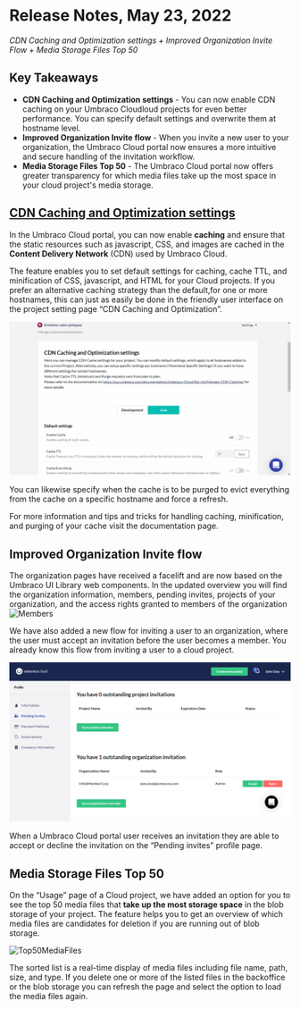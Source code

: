 # Release Notes, May 23, 2022

_CDN Caching and Optimization settings + Improved Organization Invite Flow + Media Storage Files Top 50_

## Key Takeaways
- **CDN Caching and Optimization settings** - You can now enable CDN caching on your Umbraco Cloudloud projects for even better performance. You can specify default settings and overwrite them at hostname level.
- **Improved Organization Invite flow** - When you invite a new user to your organization, the Umbraco Cloud portal now ensures a more intuitive and secure handling of the invitation workflow.
- **Media Storage Files Top 50** - The Umbraco Cloud portal now offers greater transparency for which media files take up the most space in your cloud project's media storage.

## [CDN Caching and Optimization settings](https://our.umbraco.com/documentation/Umbraco-Cloud/Set-Up/Manage-CDN-Caching/)
In the Umbraco Cloud portal, you can now enable **caching** and ensure that the static resources such as javascript, CSS, and images are cached in the **Content Delivery Network** (CDN) used by Umbraco Cloud.

The feature enables you to set default settings for caching, cache TTL, and minification of CSS, javascript, and HTML for your Cloud projects. If you  prefer an alternative caching strategy than the default,for one or more hostnames, this can just as easily be done in the friendly user interface on the project setting page “CDN Caching and Optimization”.

![CDCachingAndOptimization](images/CDCachingAndOptimization.gif)

You can likewise specify when the cache is to be purged to evict everything from the cache on a specific hostname and force a refresh.

For more information and tips and tricks for handling caching, minification, and purging of your cache visit the documentation page.

## Improved Organization Invite flow
The organization pages have received a facelift and are now based on the Umbraco UI Library web components. In the updated overview you will find the organization information, members, pending invites, projects of your organization, and the access rights granted to members of the organization
![Members](images/Members.gif)

We have also added a new flow for inviting a user to an organization, where the user must accept an invitation before the user becomes a member. You already know this flow from inviting a user to a cloud project.

![PendingOrgInvite](images/PendingOrgInvite.png)

When a Umbraco Cloud portal user receives an invitation they are able to accept or decline the invitation on the “Pending invites” profile page.

## Media Storage Files Top 50
On the “Usage” page of a Cloud project, we have added an option for you to see the top 50 media files that **take up the most storage space** in the blob storage of your project. The feature helps you to get an overview of which media files are candidates for deletion if you are running out of blob storage.

![Top50MediaFiles](images/Top50MediaFiles.png)

The sorted list is a real-time display of media files including file name, path, size, and type. If you delete one or more of the listed files in the backoffice or the blob storage you can refresh the page and select the option to load the media files again.
